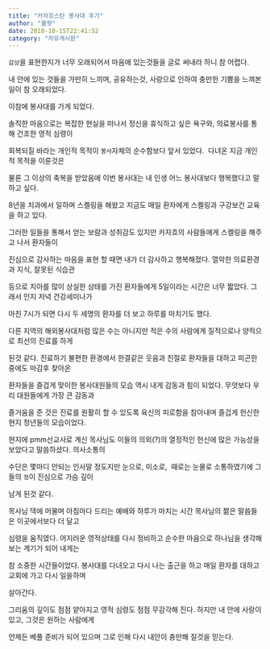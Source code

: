 ```yaml
---
title: "카자흐스탄 봉사대 후기"
author: "쿨핫"
date: 2010-10-15T22:41:52
category: "자유게시판"
---
```


`감상`을 표현한지가 너무 오래되어서 마음에 있는것들을 글로 써내라 하니 참 어렵다.

내 안에 있는 것들을 가만히 느끼며, 공유하는것, 사랑으로 인하여 충만한 기쁨을 느껴본 일이 참 오래되었다.

이참에 봉사대를 가게 되었다.

솔직한 마음으로는 복잡한 현실을 떠나서 정신을 휴식하고 싶은 욕구와, 의료봉사를 통해 건조한 영적 심령이

회복되질 바라는 개인적 목적이 `봉사`자체의 순수함보다 앞서 있었다.  다녀온 지금 개인적 목적을 이룬것은

물론 그 이상의 축복을 받았음에 이번 봉사대는 내 인생 어느 봉사대보다 행복했다고 말하고 싶다.

8년을 치과에서 일하며 스켈링을 해왔고 지금도 매일 환자에게 스켈링과 구강보건 교육을 하고 있다.

그러한 일들을 통해서 얻는 보람과 성취감도 있지만 카자흐의 사람들에게 스켈링을 해주고 나서 환자들이

진심으로 감사하는 마음을 표현 할 때면 내가 더 감사하고 행복해졌다. 열악한 의료환경과 지식, 잘못된 식습관

등으로 치아를 많이 상실한 상태를 가진 환자들에게 5일이라는 시간은 너무 짧았다. 그래서 인지 저녁 건강세미나가

마친 7시가 되면 다시 두 세명의 환자를 더 보고 하루를 마치기도 했다.

다른 지역의 해외봉사대처럼 많은 수는 아니지만 적은 수의 사람에게 질적으로나 양적으로 최선의 진료를 하게

된것 같다. 진료하기 불편한 환경에서 한결같은 웃음과 친절로 환자들을 대하고 피곤한 중에도 마감후 찾아온

환자들을 즐겁게 맞이한 봉사대원들의 모습 역시 내게 감동과 힘이 되었다. 무엇보다 우리 대원들에게 가장 큰 감동과

즐거움을 준 것은 진료를 원활히 할 수 있도록 육신의 피로함을 참아내며 즐겁게 헌신한 현지 청년들의 모습이었다.

현지에 pmm선교사로 계신 목사님도 이들의 의외(?)의 열정적인 헌신에 많은 가능성을 보았다고 말씀하셨다. 의사소통의

수단은 몇마디 안되는 인사말 정도지만 눈으로, 미소로,  때로는 눈물로 소통하였기에 그들의 `정`이 진심으로 가슴 깊이

남게 된것 같다.

목사님 댁에 머물며 아침마다 드리는 예배와 하루가 마치는 시간 목사님의 짦은 말씀들은 이곳에서보다 더 달고

심령을 움직였다. 어지러운 영적상태를 다시 정비하고 순수한 마음으로 하나님을 생각해보는 계기가 되어 내게는

참 소중한 시간들이었다. 봉사대를 다녀오고 다시 나는 출근을 하고 매일 환자를 대하고 교회에 가고 다시 일을하며

살아간다.

그리움의 깊이도 점점 얕아지고 영적 심령도 점점 무감각해 진다. 하지만 내 안에 사랑이 있고, 그것은 원하는 사람에게

언제든 베풀 준비가 되어 있으며 그로 인해 다시 내안이 충만해 질것을 믿는다.

